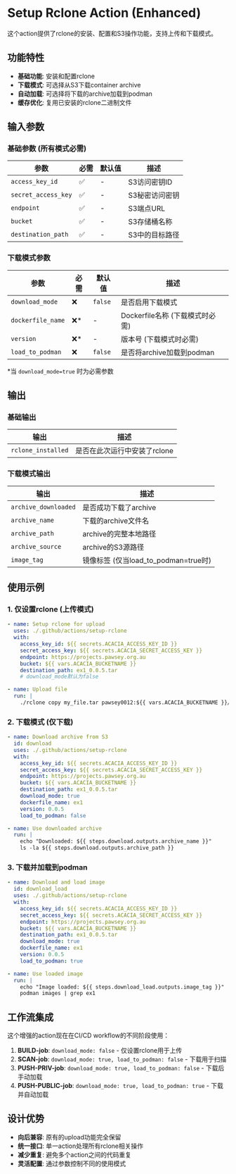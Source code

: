 # Setup Rclone Action (Enhanced)

这个action提供了rclone的安装、配置和S3操作功能，支持上传和下载模式。

## 功能特性

- **基础功能**: 安装和配置rclone
- **下载模式**: 可选择从S3下载container archive
- **自动加载**: 可选择将下载的archive加载到podman
- **缓存优化**: 复用已安装的rclone二进制文件

## 输入参数

### 基础参数 (所有模式必需)

| 参数 | 必需 | 默认值 | 描述 |
|-----|------|-------|------|
| `access_key_id` | ✅ | - | S3访问密钥ID |
| `secret_access_key` | ✅ | - | S3秘密访问密钥 |
| `endpoint` | ✅ | - | S3端点URL |
| `bucket` | ✅ | - | S3存储桶名称 |
| `destination_path` | ✅ | - | S3中的目标路径 |

### 下载模式参数

| 参数 | 必需 | 默认值 | 描述 |
|-----|------|-------|------|
| `download_mode` | ❌ | `false` | 是否启用下载模式 |
| `dockerfile_name` | ❌* | - | Dockerfile名称 (下载模式时必需) |
| `version` | ❌* | - | 版本号 (下载模式时必需) |
| `load_to_podman` | ❌ | `false` | 是否将archive加载到podman |

*当 `download_mode=true` 时为必需参数

## 输出

### 基础输出

| 输出 | 描述 |
|-----|------|
| `rclone_installed` | 是否在此次运行中安装了rclone |

### 下载模式输出

| 输出 | 描述 |
|-----|------|
| `archive_downloaded` | 是否成功下载了archive |
| `archive_name` | 下载的archive文件名 |
| `archive_path` | archive的完整本地路径 |
| `archive_source` | archive的S3源路径 |
| `image_tag` | 镜像标签 (仅当load_to_podman=true时) |

## 使用示例

### 1. 仅设置rclone (上传模式)

```yaml
- name: Setup rclone for upload
  uses: ./.github/actions/setup-rclone
  with:
    access_key_id: ${{ secrets.ACACIA_ACCESS_KEY_ID }}
    secret_access_key: ${{ secrets.ACACIA_SECRET_ACCESS_KEY }}
    endpoint: https://projects.pawsey.org.au
    bucket: ${{ vars.ACACIA_BUCKETNAME }}
    destination_path: ex1_0.0.5.tar
    # download_mode默认为false

- name: Upload file
  run: |
    ./rclone copy my_file.tar pawsey0012:${{ vars.ACACIA_BUCKETNAME }}/
```

### 2. 下载模式 (仅下载)

```yaml
- name: Download archive from S3
  id: download
  uses: ./.github/actions/setup-rclone
  with:
    access_key_id: ${{ secrets.ACACIA_ACCESS_KEY_ID }}
    secret_access_key: ${{ secrets.ACACIA_SECRET_ACCESS_KEY }}
    endpoint: https://projects.pawsey.org.au
    bucket: ${{ vars.ACACIA_BUCKETNAME }}
    destination_path: ex1_0.0.5.tar
    download_mode: true
    dockerfile_name: ex1
    version: 0.0.5
    load_to_podman: false

- name: Use downloaded archive
  run: |
    echo "Downloaded: ${{ steps.download.outputs.archive_name }}"
    ls -la ${{ steps.download.outputs.archive_path }}
```

### 3. 下载并加载到podman

```yaml
- name: Download and load image
  id: download_load
  uses: ./.github/actions/setup-rclone
  with:
    access_key_id: ${{ secrets.ACACIA_ACCESS_KEY_ID }}
    secret_access_key: ${{ secrets.ACACIA_SECRET_ACCESS_KEY }}
    endpoint: https://projects.pawsey.org.au
    bucket: ${{ vars.ACACIA_BUCKETNAME }}
    destination_path: ex1_0.0.5.tar
    download_mode: true
    dockerfile_name: ex1
    version: 0.0.5
    load_to_podman: true

- name: Use loaded image
  run: |
    echo "Image loaded: ${{ steps.download_load.outputs.image_tag }}"
    podman images | grep ex1
```

## 工作流集成

这个增强的action现在在CI/CD workflow的不同阶段使用：

1. **BUILD-job**: `download_mode: false` - 仅设置rclone用于上传
2. **SCAN-job**: `download_mode: true, load_to_podman: false` - 下载用于扫描
3. **PUSH-PRIV-job**: `download_mode: true, load_to_podman: false` - 下载后手动加载
4. **PUSH-PUBLIC-job**: `download_mode: true, load_to_podman: true` - 下载并自动加载

## 设计优势

- **向后兼容**: 原有的upload功能完全保留
- **统一接口**: 单一action处理所有rclone相关操作
- **减少重复**: 避免多个action之间的代码重复
- **灵活配置**: 通过参数控制不同的使用模式
